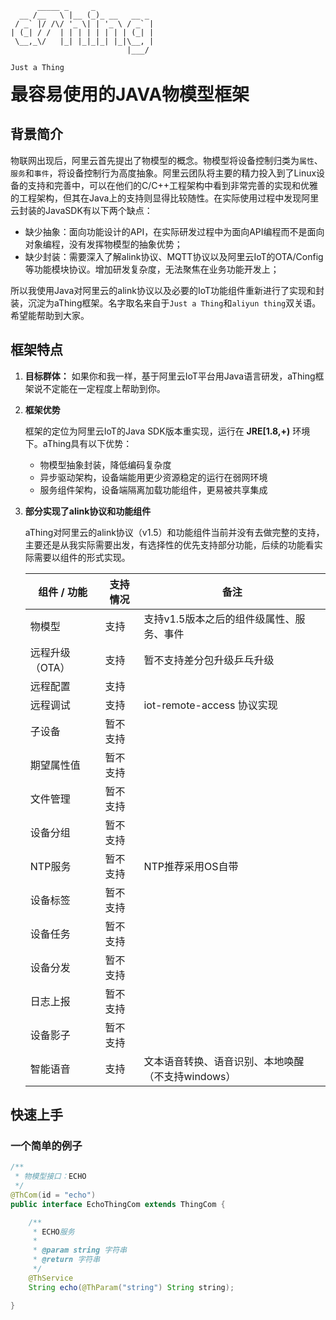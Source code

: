 ```text
      _____ _     _
  __ /__   \ |__ (_)_ __   __ _
 / _` |/ /\/ '_ \| | '_ \ / _` |
| (_| / /  | | | | | | | | (_| |
 \__,_\/   |_| |_|_|_| |_|\__, |
                          |___/

Just a Thing
```

<span style="font-size:2em;font-weight:bolder;">最容易使用的JAVA物模型框架</span>

## 背景简介

物联网出现后，阿里云首先提出了物模型的概念。物模型将设备控制归类为`属性`、`服务`和`事件`，将设备控制行为高度抽象。阿里云团队将主要的精力投入到了Linux设备的支持和完善中，可以在他们的C/C++工程架构中看到非常完善的实现和优雅的工程架构，但其在Java上的支持则显得比较随性。在实际使用过程中发现阿里云封装的JavaSDK有以下两个缺点：

  - 缺少抽象：面向功能设计的API，在实际研发过程中为面向API编程而不是面向对象编程，没有发挥物模型的抽象优势；
  - 缺少封装：需要深入了解alink协议、MQTT协议以及阿里云IoT的OTA/Config等功能模块协议。增加研发复杂度，无法聚焦在业务功能开发上；

所以我使用Java对阿里云的alink协议以及必要的IoT功能组件重新进行了实现和封装，沉淀为aThing框架。名字取名来自于`Just a Thing`和`aliyun thing`双关语。希望能帮助到大家。

## 框架特点

1. **目标群体：** 如果你和我一样，基于阿里云IoT平台用Java语言研发，aThing框架说不定能在一定程度上帮助到你。

1. **框架优势**

   框架的定位为阿里云IoT的Java SDK版本重实现，运行在 **JRE[1.8,+)** 环境下。aThing具有以下优势：

   - 物模型抽象封装，降低编码复杂度
   - 异步驱动架构，设备端能用更少资源稳定的运行在弱网环境
   - 服务组件架构，设备端隔离加载功能组件，更易被共享集成

1. **部分实现了alink协议和功能组件**

   aThing对阿里云的alink协议（v1.5）和功能组件当前并没有去做完整的支持，主要还是从我实际需要出发，有选择性的优先支持部分功能，后续的功能看实际需要以组件的形式实现。

   |组件 / 功能|支持情况|备注|
   |---|---|---|
   |物模型|支持|支持v1.5版本之后的组件级属性、服务、事件|
   |远程升级（OTA）|支持|暂不支持差分包升级乒乓升级|
   |远程配置|支持||
   |远程调试|支持|iot-remote-access 协议实现|
   |子设备|暂不支持||
   |期望属性值|暂不支持||   
   |文件管理|暂不支持||
   |设备分组|暂不支持||
   |NTP服务|暂不支持|NTP推荐采用OS自带|
   |设备标签|暂不支持||
   |设备任务|暂不支持||
   |设备分发|暂不支持||
   |日志上报|暂不支持||
   |设备影子|暂不支持||
   |智能语音|支持|文本语音转换、语音识别、本地唤醒（不支持windows）|

## 快速上手

### 一个简单的例子

```java
/**
 * 物模型接口：ECHO
 */
@ThCom(id = "echo")
public interface EchoThingCom extends ThingCom {

    /**
     * ECHO服务
     *
     * @param string 字符串
     * @return 字符串
     */
    @ThService
    String echo(@ThParam("string") String string);

}
```

